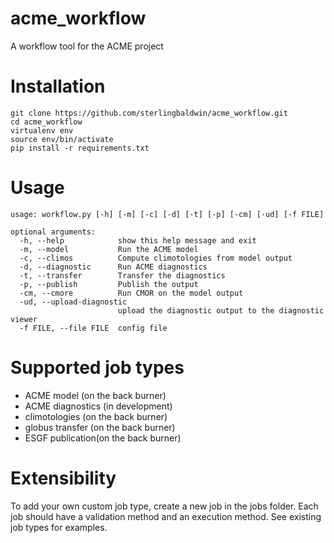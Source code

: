 # acme_workflow
A workflow tool for the ACME project

# Installation

    git clone https://github.com/sterlingbaldwin/acme_workflow.git
    cd acme_workflow
    virtualenv env
    source env/bin/activate
    pip install -r requirements.txt


# Usage

    usage: workflow.py [-h] [-m] [-c] [-d] [-t] [-p] [-cm] [-ud] [-f FILE]

    optional arguments:
      -h, --help            show this help message and exit
      -m, --model           Run the ACME model
      -c, --climos          Compute climotologies from model output
      -d, --diagnostic      Run ACME diagnostics
      -t, --transfer        Transfer the diagnostics
      -p, --publish         Publish the output
      -cm, --cmore          Run CMOR on the model output
      -ud, --upload-diagnostic
                            upload the diagnostic output to the diagnostic viewer
      -f FILE, --file FILE  config file


# Supported job types

* ACME model (on the back burner)
* ACME diagnostics (in development)
* climotologies (on the back burner)
* globus transfer (on the back burner)
* ESGF publication(on the back burner)

# Extensibility

To add your own custom job type, create a new job in the jobs folder. Each job should have a validation method and an execution method. See existing job types for examples.